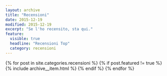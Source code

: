 ```yaml
---
layout: archive
title: "Recensioni"
date: 2015-12-19
modified: 2015-12-19
excerpt: "Se l'ho recensito, sta qui."
feature:
  visible: true
  headline: "Recensioni Top"
  category: recensioni
---
```


{% for post in site.categories.recensioni %}
  {% if post.featured != true %}
  {% include archive__item.html %}
  {% endif %}
{% endfor %}
